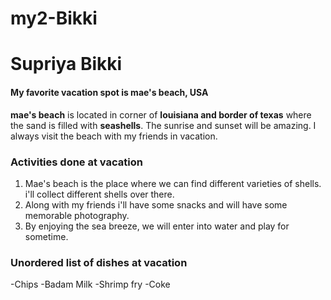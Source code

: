 # my2-Bikki
# Supriya Bikki 

#### My favorite vacation spot is mae's beach, USA

**mae's beach** is located in corner of **louisiana and border of texas** where the sand is filled with **seashells**. The sunrise and sunset will be amazing. I always visit the beach with my friends in vacation.

### Activities done at vacation

1. Mae's beach is the place where we can find different varieties of shells. i'll collect different shells over there.
2. Along with my friends i'll have some snacks and will have some memorable photography.
3. By enjoying the sea breeze, we will enter into water and play for sometime.

### Unordered list of dishes at vacation

-Chips
-Badam Milk
-Shrimp fry
-Coke